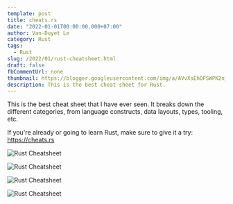 ```yaml
---
template: post
title: cheats.rs
date: "2022-01-01T00:00:00.000+07:00"
author: Van-Duyet Le
category: Rust
tags:
  - Rust
slug: /2022/01/rust-cheatsheet.html
draft: false
fbCommentUrl: none
thumbnail: https://blogger.googleusercontent.com/img/a/AVvXsEhOFSWPK2njtBNokAnuiNBI9K0b9hvY2zmSN_9G1fzdyRuOGlkD37bkgyfXFAEh21qevNbpBl15GpsPCH9HIQzILMQNy4gDaqemw_hb0-NAvVjWlOU8vQ4APvj0hipjKZYZEtYivGdiErNS3ANOhpvtWZJ6GDwNPUvz1dUzZPj-QmtOfkPvhdwuSo1ehg=s16000
description: This is the best cheat sheet for Rust.
---
```


This is the best cheat sheet that I have ever seen. 
It breaks down the different categories, from 
language constructs, data layouts, types, tooling, etc.

If you're already or going to learn Rust, 
make sure to give it a try: https://cheats.rs


![Rust Cheatsheet](/media/2022/01/duyet-rust-cheatsheet-1.png)

![Rust Cheatsheet](/media/2022/01/duyet-rust-cheatsheet-2.png)

![Rust Cheatsheet](/media/2022/01/duyet-rust-cheatsheet-3.png)

![Rust Cheatsheet](/media/2022/01/duyet-rust-cheatsheet-4.png)
